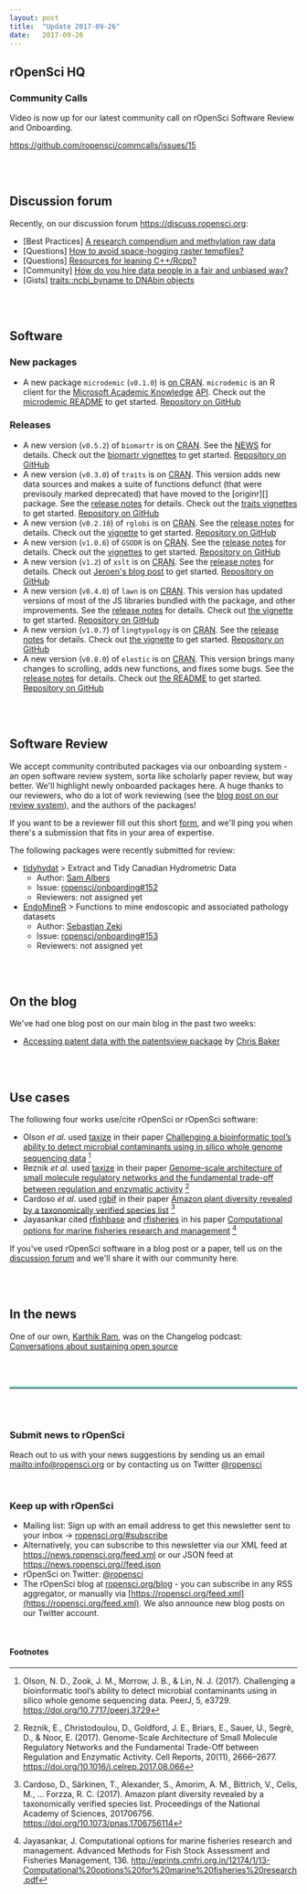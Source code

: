 ```yaml
---
layout: post
title:  "Update 2017-09-26"
date:   2017-09-26
---
```


## rOpenSci HQ

### Community Calls

Video is now up for our latest community call on rOpenSci Software Review and Onboarding.

<https://github.com/ropensci/commcalls/issues/15>

<br><br>

## Discussion forum

Recently, on our discussion forum <https://discuss.ropensci.org>:

* [Best Practices] [A research compendium and methylation raw data](https://discuss.ropensci.org/t/a-research-compendium-and-methylation-raw-data/867)
* [Questions] [How to avoid space-hogging raster tempfiles?](https://discuss.ropensci.org/t/how-to-avoid-space-hogging-raster-tempfiles/864)
* [Questions] [Resources for leaning C++/Rcpp?](https://discuss.ropensci.org/t/resources-for-leaning-c-rcpp/877)
* [Community] [How do you hire data people in a fair and unbiased way?](https://discuss.ropensci.org/t/how-do-you-hire-data-people-in-a-fair-and-unbiased-way/876)
* [Gists] [traits::ncbi_byname to DNAbin objects](https://discuss.ropensci.org/t/traits-ncbi-byname-to-dnabin-objects/878)

<br><br>

## Software

### New packages

* A new package `microdemic` (`v0.1.0`) is [on CRAN](https://cran.rstudio.com/web/packages/jaod). `microdemic` is an R client for the [Microsoft Academic Knowledge](https://academic.microsoft.com/) [API](https://azure.microsoft.com/en-us/services/cognitive-services/academic-knowledge/). Check out the [microdemic README](https://github.com/ropenscilabs/microdemic#microdemic) to get started. [Repository on GitHub][microdemic]

### Releases

* A new version (`v0.5.2`) of `biomartr` is on [CRAN](https://cran.rstudio.com/web/packages/biomartr). See the [NEWS](https://cran.rstudio.com/web/packages/biomartr/news.html) for details. Check out the [biomartr vignettes](https://cran.rstudio.com/web/packages/biomartr/vignettes/) to get started. [Repository on GitHub][biomartr]
* A new version (`v0.3.0`) of `traits` is on [CRAN](https://cran.rstudio.com/web/packages/traits). This version adds new data sources and makes a suite of functions defunct (that were previsouly marked deprecated) that have moved to the [originr][] package. See the [release notes](https://github.com/ropensci/traits/releases/tag/v0.3.0) for details. Check out the [traits vignettes](https://cran.rstudio.com/web/packages/traits/vignettes/) to get started. [Repository on GitHub][traits]
* A new version (`v0.2.10`) of `rglobi` is on [CRAN](https://cran.rstudio.com/web/packages/rglobi). See the [release notes](https://github.com/ropensci/rglobi/releases/tag/v0.2.10) for details. Check out the [vignette](https://cran.rstudio.com/web/packages/rglobi/vignettes/rglobi_vignette.html) to get started. [Repository on GitHub][rglobi]
* A new version (`v1.0.6`) of `GSODR` is on [CRAN](https://cran.rstudio.com/web/packages/GSODR). See the [release notes](https://github.com/ropensci/GSODR/releases/tag/1.0.6) for details. Check out the [vignettes](https://cran.rstudio.com/web/packages/GSODR/vignettes/) to get started. [Repository on GitHub][GSODR]
* A new version (`v1.2`) of `xslt` is on [CRAN](https://cran.rstudio.com/web/packages/xslt). See the [release notes](https://github.com/ropensci/xslt/releases/tag/v1.2) for details. Check out [Jeroen's blog post](https://ropensci.org/blog/blog/2017/01/10/xslt-release) to get started. [Repository on GitHub][xslt]
* A new version (`v0.4.0`) of `lawn` is on [CRAN](https://cran.rstudio.com/web/packages/lawn). This version has updated versions of most of the JS libraries bundled with the package, and other improvements. See the [release notes](https://github.com/ropensci/lawn/releases/tag/v0.4.0) for details. Check out [the vignette](https://cran.rstudio.com/web/packages/lawn/vignettes/lawn_vignette.html) to get started. [Repository on GitHub][lawn]
* A new version (`v1.0.7`) of `lingtypology` is on [CRAN](https://cran.rstudio.com/web/packages/lingtypology). See the [release notes](https://github.com/ropensci/lingtypology/releases/tag/v1.0.7) for details. Check out [the vignette](https://cran.rstudio.com/web/packages/lingtypology/vignettes/lingtypology.html) to get started. [Repository on GitHub][lingtypology]
* A new version (`v0.8.0`) of `elastic` is on [CRAN](https://cran.rstudio.com/web/packages/lawelasticn). This version brings many changes to scrolling, adds new functions, and fixes some bugs. See the [release notes](https://github.com/ropensci/elastic/releases/tag/v0.8.0) for details. Check out [the README](https://github.com/ropensci/elastic#elastic) to get started. [Repository on GitHub][elastic]

<br><br>

## Software Review

We accept community contributed packages via our onboarding system - an open software review system, sorta like scholarly paper review, but way better. We'll highlight newly onboarded packages here. A huge thanks to our reviewers, who do a lot of work reviewing (see the [blog post on our review system](https://ropensci.org/blog/2016/03/28/software-review)),
and the authors of the packages!

If you want to be a reviewer fill out this short [form](https://ropensci.org/onboarding/), and we'll ping you when there's a submission that fits in your area of expertise.

The following packages were recently submitted for review:

* [tidyhydat][] > Extract and Tidy Canadian Hydrometric Data
    * Author: [Sam Albers](https://github.com/boshek)
    * Issue: [ropensci/onboarding#152](https://github.com/ropensci/onboarding/issues/152)
    * Reviewers: not assigned yet
* [EndoMineR][] > Functions to mine endoscopic and associated pathology datasets
    * Author: [Sebastian Zeki](https://github.com/sebastiz)
    * Issue: [ropensci/onboarding#153](https://github.com/ropensci/onboarding/issues/153)
    * Reviewers: not assigned yet


<br><br>


## On the blog

We've had one blog post on our main blog in the past two weeks:

* [Accessing patent data with the patentsview package](https://ropensci.org/blog/blog/2017/09/19/patentsview) by [Chris Baker](https://github.com/crew102)

<br><br>



## Use cases

The following four works use/cite rOpenSci or rOpenSci software:

* Olson _et al_. used [taxize][] in their paper [Challenging a bioinformatic tool’s ability to detect microbial contaminants using in silico whole genome sequencing data](https://doi.org/10.7717/peerj.3729) [^1]
* Reznik _et al_. used [taxize][] in their paper [Genome-scale architecture of small molecule regulatory networks and the fundamental trade-off between regulation and enzymatic activity](https://doi.org/10.1016/j.celrep.2017.08.066) [^2]
*  Cardoso _et al_. used [rgbif][] in their paper [Amazon plant diversity revealed by a taxonomically verified species list](https://doi.org/10.1073/pnas.1706756114) [^3]
* Jayasankar cited [rfishbase][] and [rfisheries][] in his paper [Computational options for marine fisheries research and management](http://eprints.cmfri.org.in/12174/1/13-Computational%20options%20for%20marine%20fisheries%20research.pdf) [^4]

If you've used rOpenSci software in a blog post or a paper, tell us on the [discussion forum](https://discuss.ropensci.org/t/share-ropensci-package-citations-plz/515/11) and we'll share it with our community here.

<br><br>

## In the news

One of our own, [Karthik Ram](https://ropensci.org/about/#staff), was on the Changelog podcast: [Conversations about sustaining open source](https://changelog.com/podcast/263)

<br><br>

<hr style="display: block; height: 1px; border: 0; border-top: 3px solid #7CCCC8; margin: 1em 0; padding: 0; ">

<br><br>


### Submit news to rOpenSci

Reach out to us with your news suggestions by sending us an email <mailto:info@ropensci.org> or by
contacting us on Twitter [@ropensci](https://twitter.com/ropensci)

<br>

### Keep up with rOpenSci

* Mailing list: Sign up with an email address to get this newsletter sent to your inbox -> [ropensci.org/#subscribe](https://ropensci.org/#subscribe)
* Alternatively, you can subscribe to this newsletter via our XML feed at <https://news.ropensci.org/feed.xml> or our JSON feed at <https://news.ropensci.org//feed.json>
* rOpenSci on Twitter: [@ropensci](https://twitter.com/ropensci)
* The rOpenSci blog at [ropensci.org/blog](https://ropensci.org/blog) - you can subscribe in any RSS aggregator, or manually via [https://ropensci.org/feed.xml](https://ropensci.org/feed.xml). We also announce new blog posts on our Twitter account.

<br>

#### Footnotes

[^1]: Olson, N. D., Zook, J. M., Morrow, J. B., & Lin, N. J. (2017). Challenging a bioinformatic tool’s ability to detect microbial contaminants using in silico whole genome sequencing data. PeerJ, 5, e3729. <https://doi.org/10.7717/peerj.3729>
[^2]: Reznik, E., Christodoulou, D., Goldford, J. E., Briars, E., Sauer, U., Segrè, D., & Noor, E. (2017). Genome-Scale Architecture of Small Molecule Regulatory Networks and the Fundamental Trade-Off between Regulation and Enzymatic Activity. Cell Reports, 20(11), 2666–2677. <https://doi.org/10.1016/j.celrep.2017.08.066>
[^3]: Cardoso, D., Särkinen, T., Alexander, S., Amorim, A. M., Bittrich, V., Celis, M., … Forzza, R. C. (2017). Amazon plant diversity revealed by a taxonomically verified species list. Proceedings of the National Academy of Sciences, 201706756. <https://doi.org/10.1073/pnas.1706756114>
[^4]: Jayasankar, J. Computational options for marine fisheries research and management. Advanced Methods for Fish Stock Assessment and Fisheries Management, 136. <http://eprints.cmfri.org.in/12174/1/13-Computational%20options%20for%20marine%20fisheries%20research.pdf>

[taxize]: https://github.com/ropensci/taxize
[microdemic]: https://github.com/ropenscilabs/microdemic
[geojsonio]: https://github.com/ropensci/geojsonio
[biomartr]: https://github.com/ropensci/biomartr
[traits]: https://github.com/ropenscilabs/traits
[writexl]: https://github.com/ropensci/writexl
[rglobi]: https://github.com/ropensci/rglobi
[GSODR]: https://github.com/ropensci/GSODR
[xslt]: https://github.com/ropensci/xslt
[lawn]: https://github.com/ropensci/lawn
[lingtypology]: https://github.com/ropensci/lingtypology
[elastic]: https://github.com/ropensci/elastic
[tidyhydat]: https://github.com/bcgov/tidyhydat
[EndoMineR]: https://github.com/sebastiz/EndoMineR
[rgbif]: https://github.com/ropensci/rgbif
[rfishbase]: https://github.com/ropensci/rfisheries
[rfisheries]: https://github.com/ropensci/rfisheries
